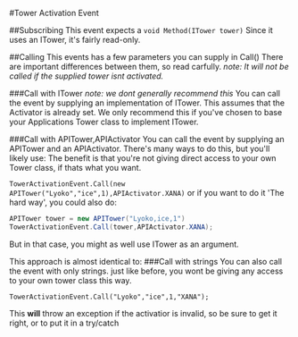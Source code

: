 #Tower Activation Event

##Subscribing
This event expects a ``void Method(ITower tower)``
Since it uses an ITower, it's fairly read-only.

##Calling
This events has a few parameters you can supply in Call()
There are important differences between them, so read carfully.
*note: It will not be called if the supplied tower isnt activated.*

###Call with ITower
*note: we dont generally recommend this*
You can call the event by supplying an implementation of ITower.
This assumes that the Activator is already set.
We only recommend this if you've chosen to base your Applications Tower class to implement ITower.

###Call with APITower,APIActivator
You can call the event by supplying an APITower and an APIActivator.
There's many ways to do this, but you'll likely use:
The benefit is that you're not giving direct access to your own Tower class, if thats what you want.

``TowerActivationEvent.Call(new APITower("Lyoko","ice",1),APIActivator.XANA)``
or if you want to do it 'The hard way', you could also do:
```Java
APITower tower = new APITower("Lyoko,ice,1")
TowerActivationEvent.Call(tower,APIActivator.XANA);
```
But in that case, you might as well use ITower as an argument.

This approach is almost identical to:
###Call with strings
You can also call the event with only strings.
just like before, you wont be giving any access to your own tower class this way.

``TowerActivationEvent.Call("Lyoko","ice",1,"XANA");``

This __will__ throw an exception if the activatior is invalid, so be sure to get it right, or to put it in a try/catch
